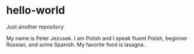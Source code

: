 # hello-world
Just another repository

My name is Peter Jezusek. I am Polish and I speak fluent Polish, beginner Russian, and some Spanish. My favorite food is lasagna. 
